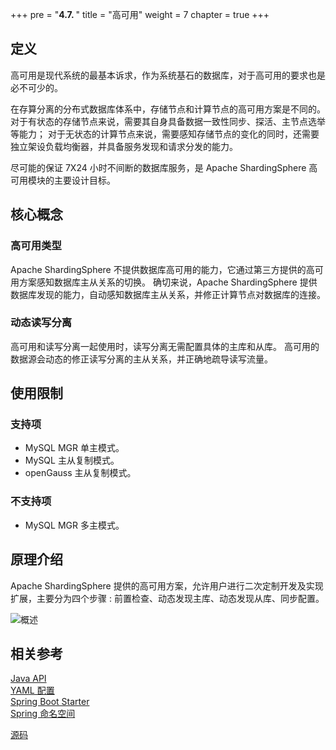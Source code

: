 +++
pre = "<b>4.7. </b>"
title = "高可用"
weight = 7
chapter = true
+++

## 定义

高可用是现代系统的最基本诉求，作为系统基石的数据库，对于高可用的要求也是必不可少的。

在存算分离的分布式数据库体系中，存储节点和计算节点的高可用方案是不同的。
对于有状态的存储节点来说，需要其自身具备数据一致性同步、探活、主节点选举等能力；
对于无状态的计算节点来说，需要感知存储节点的变化的同时，还需要独立架设负载均衡器，并具备服务发现和请求分发的能力。

尽可能的保证 7X24 小时不间断的数据库服务，是 Apache ShardingSphere 高可用模块的主要设计目标。

## 核心概念

### 高可用类型

Apache ShardingSphere 不提供数据库高可用的能力，它通过第三方提供的高可用方案感知数据库主从关系的切换。 确切来说，Apache ShardingSphere 提供数据库发现的能力，自动感知数据库主从关系，并修正计算节点对数据库的连接。

### 动态读写分离
高可用和读写分离一起使用时，读写分离无需配置具体的主库和从库。 高可用的数据源会动态的修正读写分离的主从关系，并正确地疏导读写流量。

## 使用限制

### 支持项
* MySQL MGR 单主模式。
* MySQL 主从复制模式。
* openGauss 主从复制模式。

### 不支持项
* MySQL MGR 多主模式。

## 原理介绍

Apache ShardingSphere 提供的高可用方案，允许用户进行二次定制开发及实现扩展，主要分为四个步骤 : 前置检查、动态发现主库、动态发现从库、同步配置。

![概述](https://shardingsphere.apache.org/document/current/img/discovery/overview.cn.png)

## 相关参考
[Java API](/cn/user-manual/shardingsphere-jdbc/java-api/rules/ha)\
[YAML 配置](/cn/user-manual/shardingsphere-jdbc/yaml-config/rules/ha)\
[Spring Boot Starter](/cn/user-manual/shardingsphere-jdbc/spring-boot-starter/rules/ha)\
[Spring 命名空间](/cn/user-manual/shardingsphere-jdbc/spring-namespace/rules/ha)

[源码](https://github.com/apache/shardingsphere/tree/master/shardingsphere-features/shardingsphere-db-discovery)
